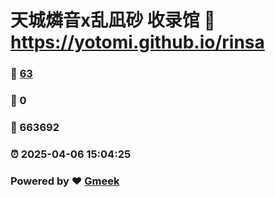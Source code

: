 # 天城燐音x乱凪砂 收录馆 :link: https://yotomi.github.io/rinsa 
### :page_facing_up: [63](https://yotomi.github.io/rinsa/tag.html) 
### :speech_balloon: 0 
### :hibiscus: 663692 
### :alarm_clock: 2025-04-06 15:04:25 
### Powered by :heart: [Gmeek](https://github.com/Meekdai/Gmeek)
